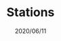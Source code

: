 ---
layout: photo_gallery

title: "Stations"
date: "2020/06/11"
best_image: "DSC3812.jpg"
folder_path: "/stations/"
---